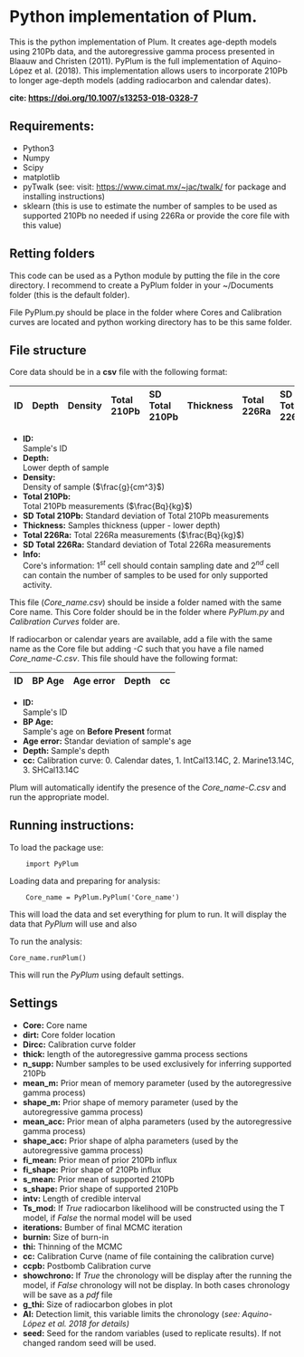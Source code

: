 # Python implementation of Plum.
This is the python implementation of Plum. It creates age-depth models using 210Pb data, and the autoregressive gamma process presented in Blaauw and Christen (2011). PyPlum is the full implementation of Aquino-López et al. (2018). This implementation allows users to incorporate 210Pb to longer age-depth models (adding radiocarbon and calendar dates).

**cite: https://doi.org/10.1007/s13253-018-0328-7**

## Requirements:
- Python3
- Numpy
- Scipy
- matplotlib
- pyTwalk (see: visit: https://www.cimat.mx/~jac/twalk/ for package and installing instructions)
- sklearn (this is use to estimate the number of samples to be used as supported 210Pb no needed if using 226Ra or provide the core file with this value)

## Retting folders
This code can be used as a Python module by putting the file in the core directory. I recommend to create a PyPlum folder in your ~/Documents folder (this is the default folder).

File PyPlum.py should be place in the folder where Cores and Calibration curves are located and python working directory has to be this same folder.

## File structure
Core data should be in a **csv** file with the following format:

|  ID  | Depth |   Density   | Total 210Pb | SD Total 210Pb | Thickness | Total 226Ra |  SD Total 226Ra | Info |
| :--- | :---- | :---------- | :---------- | :------------- | :-------- | :---------- | :-------------- | :--- |


- **ID:**             
	Sample's ID
- **Depth:**        
	Lower depth of sample
- **Density:**      
	Density of sample ($\frac{g}{cm^3}$)
- **Total 210Pb:**   
	Total 210Pb measurements ($\frac{Bq}{kg}$)
- **SD Total 210Pb:**
	Standard deviation of Total 210Pb measurements
- **Thickness:**
	Samples thickness (upper - lower depth)
- **Total 226Ra:**
	Total 226Ra measurements ($\frac{Bq}{kg}$)
- **SD Total 226Ra:**
	Standard deviation of Total 226Ra measurements
- **Info:**		  
	Core's information: $1^{st}$ cell should contain sampling date and $2^{nd}$ cell can contain the number of samples to be used for only supported activity.  

This file (_Core\_name.csv_) should be inside a folder named with the same Core name. This Core folder should be in the folder where _PyPlum.py_ and _Calibration Curves_ folder are.

If radiocarbon or calendar years are available, add a file with the same name as the Core file but adding _\-C_ such that you have a file named _Core\_name\-C.csv_. This file should have the following format:

|  ID  | BP Age | Age error | Depth |  cc  |
| :--- | :----- | :-------- | :---- | :--- |

- **ID:**         
	Sample's ID
- **BP Age:**			
	Sample's age on **Before Present** format
- **Age error:**
	Standar deviation of sample's age
- **Depth:**
	Sample's depth
- **cc:** Calibration curve: 0. Calendar dates, 1. IntCal13.14C, 2. Marine13.14C, 3. SHCal13.14C

Plum will automatically identify the presence of the _Core\_name\-C.csv_ and run the appropriate model.

## Running instructions:

To load the package use:

		import PyPlum

Loading data and preparing for analysis:

		Core_name = PyPlum.PyPlum('Core_name')

This will load the data and set everything for plum to run. It will display the data that _PyPlum_ will use and also

To run the analysis:

	Core_name.runPlum()

This will run the _PyPlum_ using default settings.

## Settings

- **Core:**  Core name
- **dirt:**  Core folder location
- **Dircc:**  Calibration curve folder
- **thick:**  length of the autoregressive gamma process sections
- **n_supp:**  Number samples to be used exclusively for inferring  supported 210Pb
- **mean_m:**  Prior mean of memory parameter (used by the autoregressive gamma process)
- **shape_m:**  Prior shape of memory parameter (used by the autoregressive gamma process)
- **mean_acc:** Prior mean of alpha parameters (used by the autoregressive gamma process)
- **shape_acc:** Prior shape of alpha parameters (used by the autoregressive gamma process)
- **fi_mean:**  Prior mean of prior 210Pb influx
- **fi_shape:**  Prior shape of 210Pb influx
- **s_mean:**		Prior mean of supported 210Pb
- **s_shape:**	Prior shape of supported 210Pb
- **intv:**			Length of credible interval
- **Ts_mod:**		If _True_ radiocarbon likelihood will be constructed using the T model, if _False_ the normal model will be used
- **iterations:** Bumber of final MCMC iteration
- **burnin:**		Size of burn-in  
- **thi:**			Thinning of the MCMC
- **cc:**				Calibration Curve (name of file containing the calibration curve)
- **ccpb:**			Postbomb Calibration curve
- **showchrono:** If _True_ the chronology will be display after the running the model, if _False_ chronology will not be display. In both cases chronology will be save as a _pdf_ file
- **g_thi:**  Size of radiocarbon globes in plot
- **Al:**			Detection limit, this variable limits the chronology (_see: Aquino-López et al. 2018 for details)_
- **seed:**  Seed for the random variables (used to replicate results). If not changed random seed will be used.
